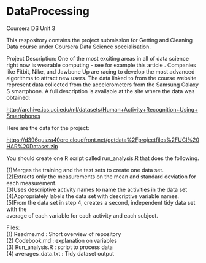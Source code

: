# DataProcessing
Coursera DS Unit 3

This respository contains the project submission for Getting and Cleaning Data course under Coursera Data Science specialisation.

Project Description:
One of the most exciting areas in all of data science right now is wearable computing - see for example this article . Companies like Fitbit, Nike, and Jawbone Up are racing to develop the most advanced algorithms to attract new users. The data linked to from the course website represent data collected from the accelerometers from the Samsung Galaxy S smartphone. A full description is available at the site where the data was obtained:

http://archive.ics.uci.edu/ml/datasets/Human+Activity+Recognition+Using+Smartphones

Here are the data for the project:

https://d396qusza40orc.cloudfront.net/getdata%2Fprojectfiles%2FUCI%20HAR%20Dataset.zip

 You should create one R script called run_analysis.R that does the following. 

(1)Merges the training and the test sets to create one data set.                                                      
(2)Extracts only the measurements on the mean and standard deviation for each measurement.                            
(3)Uses descriptive activity names to name the activities in the data set                                             
(4)Appropriately labels the data set with descriptive variable names.                                                 
(5)From the data set in step 4, creates a second, independent tidy data set with the                                  
average of each variable for each activity and each subject.                                                          

Files:                                                                                                                
(1) Readme.md : Short overview of repository                                                                          
(2) Codebook.md : explanation on variables                                                                            
(3) Run_analysis.R : script to process data                                                                           
(4) averages_data.txt : Tidy dataset output                                                                           
